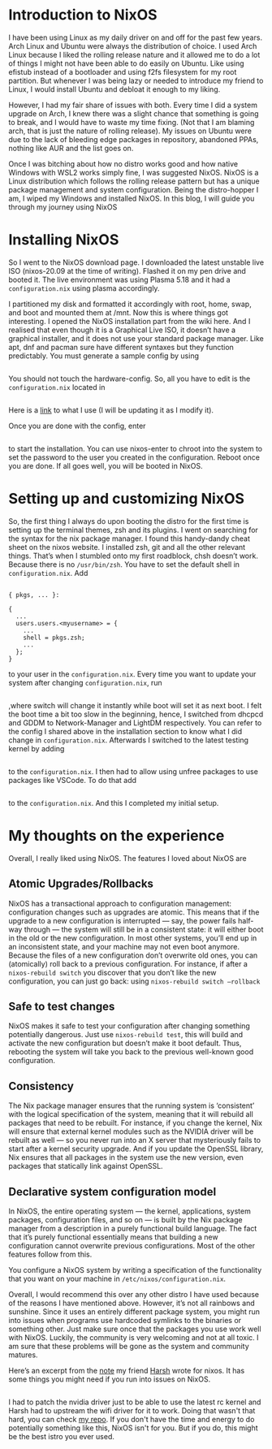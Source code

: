 # Introduction to NixOS 

I have been using Linux as my daily driver on and off for the past few years. Arch Linux and Ubuntu were always the distribution of choice. I used Arch Linux because I liked the rolling release nature and it allowed me to do a lot of things I might not have been able to do easily on Ubuntu. Like using efistub instead of a bootloader and using f2fs filesystem for my root partition. But whenever I was being lazy or needed to introduce my friend to Linux, I would install Ubuntu and debloat it enough to my liking.  

However, I had my fair share of issues with both. Every time I did a system upgrade on Arch, I knew there was a slight chance that something is going to break, and I would have to waste my time fixing. (Not that I am blaming arch, that is just the nature of rolling release). My issues on Ubuntu were due to the lack of bleeding edge packages in repository, abandoned PPAs, nothing like AUR and the list goes on. 

Once I was bitching about how no distro works good and how native Windows with WSL2 works simply fine, I was suggested NixOS. NixOS is a Linux distribution which follows the rolling release pattern but has a unique package management and system configuration. Being the distro-hopper I am, I wiped my Windows and installed NixOS. In this blog, I will guide you through my journey using NixOS 

# Installing NixOS 

So I went to the NixOS download page. I downloaded the latest unstable live ISO (nixos-20.09 at the time of writing). Flashed it on my pen drive and booted it. The live environment was using Plasma 5.18 and it had a `configuration.nix` using plasma accordingly. 

I partitioned my disk and formatted it accordingly with root, home, swap, and boot and mounted them at /mnt. Now this is where things got interesting. I opened the NixOS installation part from the wiki here. And I realised that even though it is a Graphical Live ISO, it doesn’t have a graphical installer, and it does not use your standard package manager. Like apt, dnf and pacman sure have different syntaxes but they function predictably. You must generate a sample config by using 

```# nixos-generate-config --root /mnt 

``` 

You should not touch the hardware-config. So, all you have to edit is the `configuration.nix` located in 

```# nano /mnt/etc/nixos/configuration.nix 

``` 
Here is a [link](https://del.dog/gotenksnixos) to what I use (I will be updating it as I modify it). 

Once you are done with the config, enter 

```# nixos-install 

``` 
to start the installation. You can use nixos-enter to chroot into the system to set the password to the user you created in the configuration. Reboot once you are done. If all goes well, you will be booted in NixOS. 

# Setting up and customizing NixOS 

So, the first thing I always do upon booting the distro for the first time is setting up the terminal themes, zsh and its plugins. I went on searching for the syntax for the nix package manager. I found this handy-dandy cheat sheet on the nixos website. I installed zsh, git and all the other relevant things. That’s when I stumbled onto my first roadblock, chsh doesn’t work. Because there is no `/usr/bin/zsh`. You have to set the default shell in `configuration.nix`. Add 

``` 

{ pkgs, ... }: 

{
  ...
  users.users.<myusername> = {
    ...
    shell = pkgs.zsh;
    ...
  };
}
``` 

to your user in the `configuration.nix`. Every time you want to update your system after changing `configuration.nix`, run 

```# nixos-rebuild <switch/boot> 

``` 

,where switch will change it instantly while boot will set it as next boot. I felt the boot time a bit too slow in the beginning, hence, I switched from dhcpcd and GDDM to Network-Manager and LightDM respectively. You can refer to the config I shared above in the installation section to know what I did change in `configuration.nix`. Afterwards I switched to the latest testing kernel by adding 

```boot.kernelPackages = pkgs.linuxPackages_testing; 

``` 

to the `configuration.nix`. I then had to allow using unfree packages to use packages like VSCode. To do that add  

```nixpkgs.config.allowUnfree = true; 

``` 

to the `configuration.nix`. And this I completed my initial setup. 

# My thoughts on the experience 

Overall, I really liked using NixOS. The features I loved about NixOS are 

## Atomic Upgrades/Rollbacks 

NixOS has a transactional approach to configuration management: configuration changes such as upgrades are atomic. This means that if the upgrade to a new configuration is interrupted — say, the power fails half-way through — the system will still be in a consistent state: it will either boot in the old or the new configuration. In most other systems, you’ll end up in an inconsistent state, and your machine may not even boot anymore. Because the files of a new configuration don’t overwrite old ones, you can (atomically) roll back to a previous configuration. For instance, if after a `nixos-rebuild switch` you discover that you don’t like the new configuration, you can just go back: using `nixos-rebuild switch –rollback` 

## Safe to test changes 

NixOS makes it safe to test your configuration after changing something potentially dangerous. Just use `nixos-rebuild test`, this will build and activate the new configuration but doesn’t make it boot default. Thus, rebooting the system will take you back to the previous well-known good configuration. 

## Consistency 

The Nix package manager ensures that the running system is ‘consistent’ with the logical specification of the system, meaning that it will rebuild all packages that need to be rebuilt. For instance, if you change the kernel, Nix will ensure that external kernel modules such as the NVIDIA driver will be rebuilt as well — so you never run into an X server that mysteriously fails to start after a kernel security upgrade. And if you update the OpenSSL library, Nix ensures that all packages in the system use the new version, even packages that statically link against OpenSSL. 

## Declarative system configuration model 

In NixOS, the entire operating system — the kernel, applications, system packages, configuration files, and so on — is built by the Nix package manager from a description in a purely functional build language. The fact that it’s purely functional essentially means that building a new configuration cannot overwrite previous configurations. Most of the other features follow from this. 

You configure a NixOS system by writing a specification of the functionality that you want on your machine in `/etc/nixos/configuration.nix`. 

Overall, I would recommend this over any other distro I have used because of the reasons I have mentioned above. However, it’s not all rainbows and sunshine. Since it uses an entirely different package system, you might run into issues when programs use hardcoded symlinks to the binaries or something other. Just make sure once that the packages you use work well with NixOS. Luckily, the community is very welcoming and not at all toxic. I am sure that these problems will be gone as the system and community matures. 

Here’s an excerpt from the [note](https://github.com/msfjarvis/dotfiles/blob/master/nixos/NOTES.md) my friend [Harsh](https://github.com/msfjarvis) wrote for nixos. It has some things you might need if you run into issues on NixOS. 

``` Using NixOS is not straightforward, or simple. It's an ordeal to say the least, and a massive pain in the ass if we're being frank. But it's premise is very interesting, so we shall put up with this atrocity for the sake of science and sanity. 

```
I had to patch the nvidia driver just to be able to use the latest rc kernel and Harsh had to upstream the wifi driver for it to work. Doing that wasn't that hard, you can check [my repo](https://github.com/gotenksIN/nixpkgs). If you don't have the time and energy to do potentially something like this, NixOS isn't for you. But if you do, this might be the best istro you ever used.